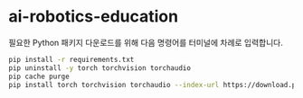 # ai-robotics-education

필요한 Python 패키지 다운로드를 위해 다음 명령어를 터미널에 차례로 입력합니다.

```bash
pip install -r requirements.txt
pip uninstall -y torch torchvision torchaudio
pip cache purge
pip install torch torchvision torchaudio --index-url https://download.pytorch.org/whl/cu118
```
